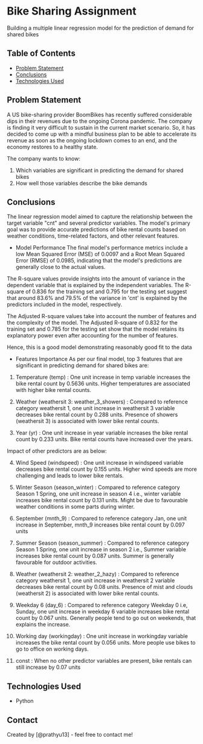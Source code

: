 # Bike Sharing Assignment

Building a multiple linear regression model for the prediction of demand for shared bikes

## Table of Contents

- [Problem Statement](#problem-statement)
- [Conclusions](#conclusions)
- [Technologies Used](#technologies-used)

## Problem Statement

A US bike-sharing provider BoomBikes has recently suffered considerable dips in their revenues due to the ongoing Corona pandemic. The company is finding it very difficult to sustain in the current market scenario. So, it has decided to come up with a mindful business plan to be able to accelerate its revenue as soon as the ongoing lockdown comes to an end, and the economy restores to a healthy state.

The company wants to know:

1. Which variables are significant in predicting the demand for shared bikes
2. How well those variables describe the bike demands

## Conclusions

The linear regression model aimed to capture the relationship between the target variable "cnt" and several predictor variables. The model's primary goal was to provide accurate predictions of bike rental counts based on weather conditions, time-related factors, and other relevant features.

- Model Performance
  The final model's performance metrics include a low Mean Squared Error (MSE) of 0.0097 and a Root Mean Squared Error (RMSE) of 0.0985, indicating that the model's predictions are generally close to the actual values.

The R-square values provide insights into the amount of variance in the dependent variable that is explained by the independent variables. The R-square of 0.836 for the training set and 0.795 for the testing set suggest that around 83.6% and 79.5% of the variance in 'cnt' is explained by the predictors included in the model, respectively.

The Adjusted R-square values take into account the number of features and the complexity of the model. The Adjusted R-square of 0.832 for the training set and 0.785 for the testing set show that the model retains its explanatory power even after accounting for the number of features.

Hence, this is a good model demonstrating reasonably good fit to the data

- Features Importance
  As per our final model, top 3 features that are significant in predicting demand for shared bikes are:

1. Temperature (temp) : One unit increase in temp variable increases the bike rental count by 0.5636 units. Higher temperatures are associated with higher bike rental counts.

2. Weather (weathersit 3: weather_3_showers) : Compared to reference category weathersit 1, one unit increase in weathersit 3 variable decreases bike rental count by 0.288 units. Presence of showers (weathersit 3) is associated with lower bike rental counts.

3. Year (yr) : One unit increase in year variable increases the bike rental count by 0.233 units. Bike rental counts have increased over the years.

Impact of other predictors are as below:

4. Wind Speed (windspeed) : One unit increase in windspeed variable decreases bike rental count by 0.155 units. Higher wind speeds are more challenging and leads to lower bike rentals.

5. Winter Season (season_winter) : Compared to reference category Season 1 Spring, one unit increase in season 4 i.e., winter variable increases bike rental count by 0.131 units. Might be due to favourable weather conditions in some parts during winter.

6. September (mnth_9) : Compared to reference category Jan, one unit increase in September, mnth_9 increases bike rental count by 0.097 units

7. Summer Season (season_summer) : Compared to reference category Season 1 Spring, one unit increase in season 2 i.e., Summer variable increases bike rental count by 0.087 units. Summer is generally favourable for outdoor activities.

8. Weather (weathersit 2: weather_2_hazy) : Compared to reference category weathersit 1, one unit increase in weathersit 2 variable decreases bike rental count by 0.08 units. Presence of mist and clouds (weathersit 2) is associated with lower bike rental counts.

9. Weekday 6 (day_6) : Compared to reference category Weekday 0 i.e, Sunday, one unit increase in weekday 6 variable increases bike rental count by 0.067 units. Generally people tend to go out on weekends, that explains the increase.

10. Working day (workingday) : One unit increase in workingday variable increases the bike rental count by 0.056 units. More people use bikes to go to office on working days.

11. const : When no other predictor variables are present, bike rentals can still increase by 0.07 units

## Technologies Used

- Python

## Contact

Created by [@prathyu13] - feel free to contact me!
